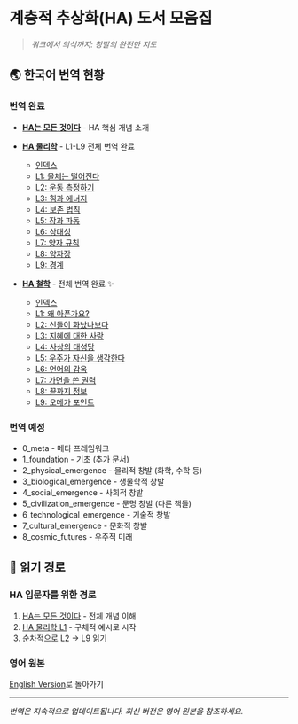 # 계층적 추상화(HA) 도서 모음집

> *쿼크에서 의식까지: 창발의 완전한 지도*

## 🌏 한국어 번역 현황

### 번역 완료
- **[HA는 모든 것이다](./1_foundation/HA_is_everything.ko.md)** - HA 핵심 개념 소개
- **[HA 물리학](./2_physical_emergence/HA_physics/)** - L1-L9 전체 번역 완료
  - [인덱스](./2_physical_emergence/HA_physics/HA_Physics_Index.ko.md)
  - [L1: 물체는 떨어진다](./2_physical_emergence/HA_physics/L1_Things_Fall_Down.ko.md)
  - [L2: 운동 측정하기](./2_physical_emergence/HA_physics/L2_Measuring_Motion.ko.md)
  - [L3: 힘과 에너지](./2_physical_emergence/HA_physics/L3_Force_and_Energy.ko.md)
  - [L4: 보존 법칙](./2_physical_emergence/HA_physics/L4_Conservation_Laws.ko.md)
  - [L5: 장과 파동](./2_physical_emergence/HA_physics/L5_Fields_and_Waves.ko.md)
  - [L6: 상대성](./2_physical_emergence/HA_physics/L6_Relativity.ko.md)
  - [L7: 양자 규칙](./2_physical_emergence/HA_physics/L7_Quantum_Rules.ko.md)
  - [L8: 양자장](./2_physical_emergence/HA_physics/L8_Quantum_Fields.ko.md)
  - [L9: 경계](./2_physical_emergence/HA_physics/L9_The_Edge.ko.md)

- **[HA 철학](./5_civilization_emergence/HA_philosophy/)** - 전체 번역 완료 ✨
  - [인덱스](./5_civilization_emergence/HA_philosophy/HA_Philosophy_Index.md)
  - [L1: 왜 아픈가요?](./5_civilization_emergence/HA_philosophy/L1_Why_Does_It_Hurt.md)
  - [L2: 신들이 화났나보다](./5_civilization_emergence/HA_philosophy/L2_Gods_Must_Be_Angry.md)
  - [L3: 지혜에 대한 사랑](./5_civilization_emergence/HA_philosophy/L3_Love_of_Wisdom.md)
  - [L4: 사상의 대성당](./5_civilization_emergence/HA_philosophy/L4_Cathedral_of_Thought.md)
  - [L5: 우주가 자신을 생각한다](./5_civilization_emergence/HA_philosophy/L5_Universe_Thinks_Itself.md)
  - [L6: 언어의 감옥](./5_civilization_emergence/HA_philosophy/L6_Prison_House_Language.md)
  - [L7: 가면을 쓴 권력](./5_civilization_emergence/HA_philosophy/L7_Power_Wearing_Masks.md)
  - [L8: 끝까지 정보](./5_civilization_emergence/HA_philosophy/L8_Information_All_Way_Down.md)
  - [L9: 오메가 포인트](./5_civilization_emergence/HA_philosophy/L9_Omega_Point.md)

### 번역 예정
- 0_meta - 메타 프레임워크
- 1_foundation - 기초 (추가 문서)
- 2_physical_emergence - 물리적 창발 (화학, 수학 등)
- 3_biological_emergence - 생물학적 창발
- 4_social_emergence - 사회적 창발
- 5_civilization_emergence - 문명 창발 (다른 책들)
- 6_technological_emergence - 기술적 창발
- 7_cultural_emergence - 문화적 창발
- 8_cosmic_futures - 우주적 미래

## 📖 읽기 경로

### HA 입문자를 위한 경로
1. [HA는 모든 것이다](./1_foundation/HA_is_everything.ko.md) - 전체 개념 이해
2. [HA 물리학 L1](./2_physical_emergence/HA_physics/L1_Things_Fall_Down.ko.md) - 구체적 예시로 시작
3. 순차적으로 L2 → L9 읽기

### 영어 원본
[English Version](../index.md)로 돌아가기

---

*번역은 지속적으로 업데이트됩니다. 최신 버전은 영어 원본을 참조하세요.*